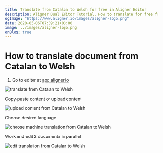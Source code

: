 ```yaml
---
title: Translate from Catalan to Welsh for free in Aligner Editor
description: Aligner Dual Editor Tutorial. How to translate for free from Catalan to Welsh. Aligner is multilingual document management platform. 
ogImage: "https://www.aligner.io/images/aligner-logo.png"
date: 2020-05-06T07:09:21+03:00
image: ../images/aligner-logo.png
onBlog: true
---
```


# How to translate document from Catalan to Welsh

1. Go to editor at [app.aligner.io](https://app.aligner.io "Aligner App web page")

![translate from Catalan to Welsh](../aligner-blank-editor.png "translate from Catalan to Welsh")

Copy-paste content or upload content

![upload content from Catalan to Welsh](../aligner-uploaded-document.png "upload content from Catalan to Welsh")

Choose desired language

![choose machine translation from Catalan to Welsh](../aligner-language-dropdown.png "choose machine translation from Catalan to Welsh")

Work and edit 2 documents in parallel

![edit translation from Catalan to Welsh](../aligner-double-sitded-editor.png "edit translation from Catalan to Welsh")

